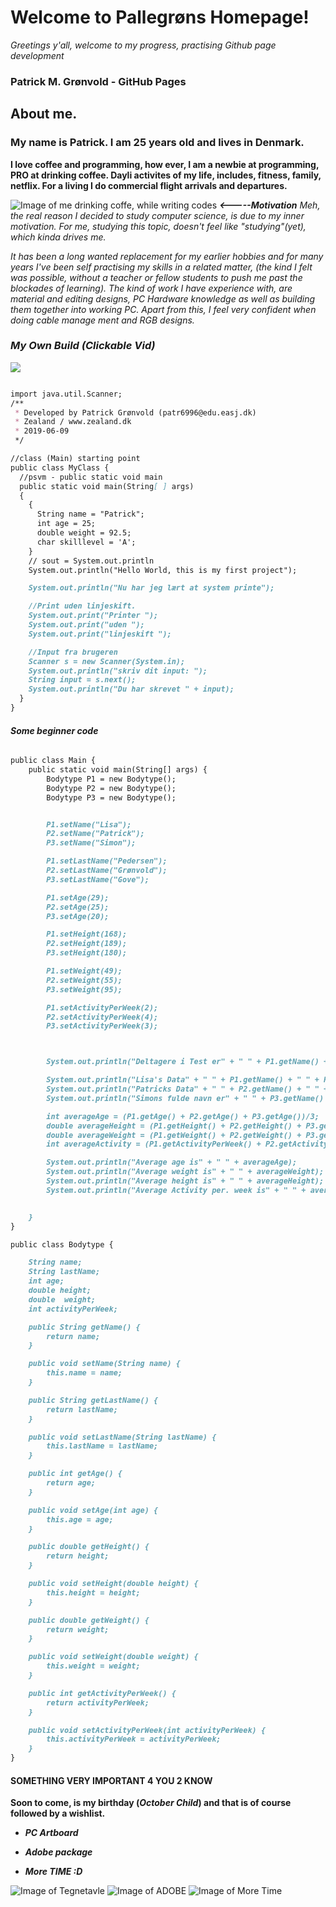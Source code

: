 # Welcome to Pallegrøns Homepage!

_Greetings y'all, welcome to my progress, practising Github page development_

### Patrick M. Grønvold - GitHub Pages
## About me.

### My name is Patrick. I am 25 years old and lives in Denmark.
**I love coffee and programming, how ever, I am a newbie at programming, PRO at drinking coffee. Dayli activites of my life, includes, fitness, family, netflix. For a living I do commercial flight arrivals and departures.**

![Image of me drinking coffe, while writing codes](https://media1.giphy.com/media/7srpeY4TZMrO8/200w.webp?cid=790b761135707c2f51b45c96061aa15e14621992e7bcf7a9&rid=200w.webp)
_**<-----Motivation** Meh, the real reason I decided to study computer science, is due to my inner motivation. 
For me, studying this topic, doesn't feel like "studying"(yet), which kinda drives me._

_It has been a long wanted replacement for my earlier hobbies and for many years I've been self practising my skills in a related matter, (the kind I felt was possible, without a teacher or fellow students to push me past the blockades of learning).
The kind of work I have experience with, are material and editing designs, PC Hardware knowledge as well as building them together into working PC. Apart from this, I feel very confident when doing cable manage ment and RGB designs._

### _My Own Build (Clickable Vid)_
[![](http://img.youtube.com/vi/Pk2hVpZywks/0.jpg)](http://www.youtube.com/watch?v=Pk2hVpZywks "Setup")


```markdown

import java.util.Scanner;
/**
 * Developed by Patrick Grønvold (patr6996@edu.easj.dk)
 * Zealand / www.zealand.dk
 * 2019-06-09
 */

//class (Main) starting point
public class MyClass {
  //psvm - public static void main
  public static void main(String[ ] args)
  {
    {
      String name = "Patrick";
      int age = 25;
      double weight = 92.5;
      char skilllevel = 'A';
    }
    // sout = System.out.println
    System.out.println("Hello World, this is my first project");

    System.out.println("Nu har jeg lært at system printe");

    //Print uden linjeskift.
    System.out.print("Printer ");
    System.out.print("uden ");
    System.out.print("linjeskift ");

    //Input fra brugeren
    Scanner s = new Scanner(System.in);
    System.out.println("skriv dit input: ");
    String input = s.next();
    System.out.println("Du har skrevet " + input);
  }
}

```
#### _Some beginner code_

```markdown

public class Main {
    public static void main(String[] args) {
        Bodytype P1 = new Bodytype();
        Bodytype P2 = new Bodytype();
        Bodytype P3 = new Bodytype();


        P1.setName("Lisa");
        P2.setName("Patrick");
        P3.setName("Simon");

        P1.setLastName("Pedersen");
        P2.setLastName("Grønvold");
        P3.setLastName("Gove");

        P1.setAge(29);
        P2.setAge(25);
        P3.setAge(20);

        P1.setHeight(168);
        P2.setHeight(189);
        P3.setHeight(180);

        P1.setWeight(49);
        P2.setWeight(55);
        P3.setWeight(95);

        P1.setActivityPerWeek(2);
        P2.setActivityPerWeek(4);
        P3.setActivityPerWeek(3);



        System.out.println("Deltagere i Test er" + " " + P1.getName() + " , " + P2.getName() + " og " + P3.getName());

        System.out.println("Lisa's Data" + " " + P1.getName() + " " + P1.getLastName() + " " + "Alder" + " " + P1.getAge() + " " +   "Højde" + " " + P1.getHeight() +" " + "Vægt" + " " + P1.getWeight() + " " + "Aktivitets niveau" + " " + P1.getActivityPerWeek() );
        System.out.println("Patricks Data" + " " + P2.getName() + " " + P2.getLastName() + " " + "Alder" + " " + P2.getAge() + " " + "Højde" + " " + P2.getHeight() +" " + "Vægt" + " " + P2.getWeight() + " " + "Aktivitets niveau" + " " + P2.getActivityPerWeek()  );
        System.out.println("Simons fulde navn er" + " " + P3.getName() + " " + P3.getLastName() + " " + "Alder" + " " + P3.getAge() + " " + "Højde" + " " + P3.getHeight() +" " + "Vægt" + " " + P3.getWeight() + " " + "Aktivitets niveau" + " " + P3.getActivityPerWeek() );

        int averageAge = (P1.getAge() + P2.getAge() + P3.getAge())/3;
        double averageHeight = (P1.getHeight() + P2.getHeight() + P3.getHeight())/3;
        double averageWeight = (P1.getWeight() + P2.getWeight() + P3.getWeight())/3;
        int averageActivity = (P1.getActivityPerWeek() + P2.getActivityPerWeek() + P3.getActivityPerWeek())/3;

        System.out.println("Average age is" + " " + averageAge);
        System.out.println("Average weight is" + " " + averageWeight);
        System.out.println("Average height is" + " " + averageHeight);
        System.out.println("Average Activity per. week is" + " " + averageActivity);


    }
}

public class Bodytype {

    String name;
    String lastName;
    int age;
    double height;
    double  weight;
    int activityPerWeek;

    public String getName() {
        return name;
    }

    public void setName(String name) {
        this.name = name;
    }

    public String getLastName() {
        return lastName;
    }

    public void setLastName(String lastName) {
        this.lastName = lastName;
    }

    public int getAge() {
        return age;
    }

    public void setAge(int age) {
        this.age = age;
    }

    public double getHeight() {
        return height;
    }

    public void setHeight(double height) {
        this.height = height;
    }

    public double getWeight() {
        return weight;
    }

    public void setWeight(double weight) {
        this.weight = weight;
    }

    public int getActivityPerWeek() {
        return activityPerWeek;
    }

    public void setActivityPerWeek(int activityPerWeek) {
        this.activityPerWeek = activityPerWeek;
    }
}

```



#### SOMETHING VERY IMPORTANT 4 YOU 2 KNOW
**Soon to come, is my birthday (_October Child_) and that is of course followed by a wishlist.**

- **_PC Artboard_** 

- **_Adobe package_** 

- **_More TIME :D_** 

![Image of Tegnetavle](https://animaster.com/wp-content/uploads/2018/02/after-10-12-art-design-college.jpg)
![Image of ADOBE](https://static.adweek.com/adweek.com-prod/wp-content/uploads/2017/03/adobe-sensei-CONTENT-20171.jpg)
![Image of More Time](https://images.fineartamerica.com/images-medium-large/grim-reaper-and-clock-granger.jpg)
